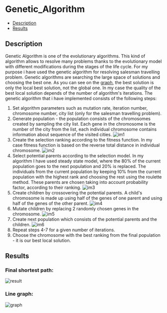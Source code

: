 # Genetic_Algorithm
- [Description](#desc)
- [Results](#result)
<a name="desc"></a>
## Description
Genetic Algorithm is one of the evolutionary algorithms. This kind of algorithm allows to resolve many problems thanks to the evolutionary model with different modifications during the stages of the life cycle. For my purpose i have used the genetic algorithm for resolving salesman travelling problem. Genetic algorithms are searching the large space of solutions and choosing the best one. As you can see on the [graph](#graph), the best solution is only the local best solution, not the global one. In my case the quality of the best local solution depends of the number of algorithm's iterations. The genetic algorithm that i have implemented consists of the following steps:
1. Set algorithm parameters such as mutation rate, iteration number, chromosome number, city list (only for the salesman travelling problem).
2. Generate population - the population consists of the chromosomes created by sampling the city list. Each gene in the chromosome is the number of the city from the list, each individual chromosome contains information about sequence of the visited cities.
![im1](https://user-images.githubusercontent.com/44844566/196499983-5cbef323-6933-4cc1-baad-14ae90842309.PNG)
3. Create the selection ranking according to the fitness function. In my case fitness function is based on the reverse total distance in individual chromosome.
![im2](https://user-images.githubusercontent.com/44844566/196499999-f4bb6e0b-dc32-4a3e-af15-a7fdb7b75cc8.PNG)
4. Select potential parents according to the selection model. In my algorithm I have used steady state model, where the 80% of the current population goes to the next population and 20% is replaced. The individuals from the current population by keeping 10% from the current population with the highest rank and choosing the rest using the roulette method. These parents are chosen taking into account probability factor, according to their ranking.
![im3](https://user-images.githubusercontent.com/44844566/196500000-fa00207d-988c-4bf0-8593-daf5d96ff032.PNG)
5. Create children by crossovering the potential parents. A child's chromosome is made up using half of the genes of one parent and using half of the genes of the other parent.
![im4](https://user-images.githubusercontent.com/44844566/196499996-cc659e8e-53c2-41ea-9852-06d577914c60.PNG)
6. Mutate children by replacing 2 randomly chosen genes in the chromosome.
![im5](https://user-images.githubusercontent.com/44844566/196499997-74773324-3488-487b-a3b9-fd2c1e22af15.PNG)
7. Create next population which consists of the potential parents and the children.
![im6](https://user-images.githubusercontent.com/44844566/196499998-b94fc7cb-674d-4074-a05a-9fc77e03f536.PNG)
8. Repeat steps 4-7 for a given number of iterations. 
9. Choose the chromosome with the best ranking from the final population - it is our best local solution.
<a name="result"></a>
## Results
### Final shortest path:
![result](https://user-images.githubusercontent.com/44844566/194939635-897acc2e-f3e7-44d4-b02e-7f8d71a981d6.gif)
<a name="graph"></a>
### Line graph:
![graph](https://user-images.githubusercontent.com/44844566/194936476-f954aada-0f30-40ab-be00-d6c66f50de18.PNG)
